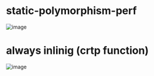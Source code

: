 # static-polymorphism-perf



![image](https://github.com/user-attachments/assets/b1267aaf-1d43-4fdd-87b4-2065ae9489ac)


# always inlinig (crtp function)

![image](https://github.com/user-attachments/assets/45de26ec-5b75-4f48-a298-c086536f0a2f)


